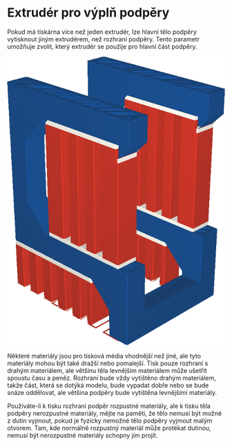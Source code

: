 Extrudér pro výplň podpěry
====
Pokud má tiskárna více než jeden extrudér, lze hlavní tělo podpěry vytisknout jiným extrudérem, než rozhraní podpěry. Tento parametr umožňuje zvolit, který extrudér se použije pro hlavní část podpěry.

![Tělo podpěry je vytištěno červeně, ale rozhraní je bílé](../../../articles/images/support_infill_extruder_nr.png)

Některé materiály jsou pro tisková média vhodnější než jiné, ale tyto materiály mohou být také dražší nebo pomalejší. Tisk pouze rozhraní s drahým materiálem, ale většinu těla levnějším materiálem může ušetřit spoustu času a peněz. Rozhraní bude vždy vytištěno drahým materiálem, takže část, která se dotýká modelu, bude vypadat dobře nebo se bude snáze oddělovat, ale většina podpěry bude vytištěna levnějšími materiály.

Používáte-li k tisku rozhraní podpěr rozpustné materiály, ale k tisku těla podpěry nerozpustné materiály, mějte na paměti, že tělo nemusí být možné z dutin vyjmout, pokud je fyzicky nemožné tělo podpěry vyjmout malým otvorem. Tam, kde normálně rozpustný materiál může protékat dutinou, nemusí být nerozpustné materiály schopny jím projít.